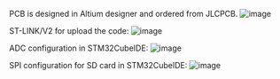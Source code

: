 PCB is designed in Altium designer and ordered from JLCPCB.
![image](https://user-images.githubusercontent.com/51812182/214783006-453acc52-90af-442e-9083-3fde5b6afb60.png)

ST-LINK/V2 for upload the code:
![image](https://user-images.githubusercontent.com/51812182/214784264-25e36ebe-6bb7-409b-a961-04b2c57fcd62.png)

ADC configuration in STM32CubeIDE:
![image](https://user-images.githubusercontent.com/51812182/214784805-9e4964d6-5a13-4723-bdb9-bdd86739d378.png)

SPI configuration for SD card in STM32CubeIDE:
![image](https://user-images.githubusercontent.com/51812182/214784941-92ff7fd8-b2bb-4a21-9251-2232377ed1ea.png)
